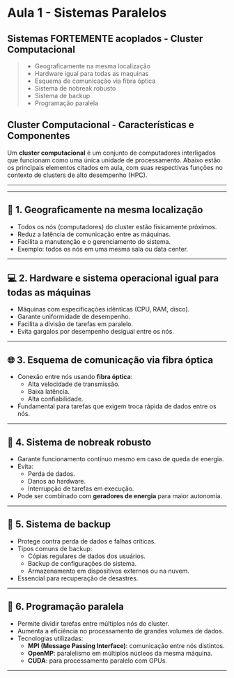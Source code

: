 # Aula 1 - Sistemas Paralelos
 
## Sistemas FORTEMENTE acoplados - Cluster Computacional

> - Geograficamente na mesma localização
> - Hardware igual para todas as maquinas
> - Esquema de comunicação via fibra óptica
> - Sistema de nobreak robusto
> - Sistema de backup
> - Programação paralela


## Cluster Computacional - Características e Componentes

Um **cluster computacional** é um conjunto de computadores interligados que funcionam como uma única unidade de processamento. Abaixo estão os principais elementos citados em aula, com suas respectivas funções no contexto de clusters de alto desempenho (HPC).

---
---

## 📍 1. Geograficamente na mesma localização

- Todos os nós (computadores) do cluster estão fisicamente próximos.
- Reduz a latência de comunicação entre as máquinas.
- Facilita a manutenção e o gerenciamento do sistema.
- Exemplo: todos os nós em uma mesma sala ou data center.

---

## 💻 2. Hardware e sistema operacional igual para todas as máquinas

- Máquinas com especificações idênticas (CPU, RAM, disco).
- Garante uniformidade de desempenho.
- Facilita a divisão de tarefas em paralelo.
- Evita gargalos por desempenho desigual entre os nós.

---

## 🌐 3. Esquema de comunicação via fibra óptica

- Conexão entre nós usando **fibra óptica**:
  - Alta velocidade de transmissão.
  - Baixa latência.
  - Alta confiabilidade.
- Fundamental para tarefas que exigem troca rápida de dados entre os nós.

---

## 🔋 4. Sistema de nobreak robusto

- Garante funcionamento contínuo mesmo em caso de queda de energia.
- Evita:
  - Perda de dados.
  - Danos ao hardware.
  - Interrupção de tarefas em execução.
- Pode ser combinado com **geradores de energia** para maior autonomia.

---

## 💾 5. Sistema de backup

- Protege contra perda de dados e falhas críticas.
- Tipos comuns de backup:
  - Cópias regulares de dados dos usuários.
  - Backup de configurações do sistema.
  - Armazenamento em dispositivos externos ou na nuvem.
- Essencial para recuperação de desastres.

---

## 🧠 6. Programação paralela

- Permite dividir tarefas entre múltiplos nós do cluster.
- Aumenta a eficiência no processamento de grandes volumes de dados.
- Tecnologias utilizadas:
  - **MPI (Message Passing Interface)**: comunicação entre nós distintos.
  - **OpenMP**: paralelismo em múltiplos núcleos da mesma máquina.
  - **CUDA**: para processamento paralelo com GPUs.

---
